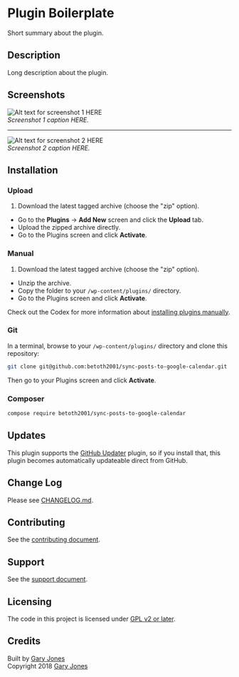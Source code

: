 # Plugin Boilerplate

Short summary about the plugin.

## Description 

Long description about the plugin.

## Screenshots

![Alt text for screenshot 1 HERE](assets-repo/screenshot-1.png)  
_Screenshot 1 caption HERE._

---

![Alt text for screenshot 2 HERE](assets-repo/screenshot-2.png)  
_Screenshot 2 caption HERE._


## Installation

### Upload

1. Download the latest tagged archive (choose the "zip" option).
* Go to the __Plugins__ → __Add New__ screen and click the __Upload__ tab.
* Upload the zipped archive directly.
* Go to the Plugins screen and click __Activate__.

### Manual

1. Download the latest tagged archive (choose the "zip" option).
* Unzip the archive.
* Copy the folder to your `/wp-content/plugins/` directory.
* Go to the Plugins screen and click __Activate__.

Check out the Codex for more information about [installing plugins manually](http://codex.wordpress.org/Managing_Plugins#Manual_Plugin_Installation).

### Git

In a terminal, browse to your `/wp-content/plugins/` directory and clone this repository:

~~~sh
git clone git@github.com:betoth2001/sync-posts-to-google-calendar.git
~~~

Then go to your Plugins screen and click __Activate__.

### Composer

~~~sh
compose require betoth2001/sync-posts-to-google-calendar
~~~

## Updates

This plugin supports the [GitHub Updater](https://github.com/afragen/github-updater) plugin, so if you install that, this plugin becomes automatically updateable direct from GitHub.

## Change Log

Please see [CHANGELOG.md](CHANGELOG.md).

## Contributing

See the [contributing document](.github/CONTRIBUTING.md).

## Support

See the [support document](.github/SUPPORT.md).

## Licensing

The code in this project is licensed under [GPL v2 or later](LICENSE).

## Credits

Built by [Gary Jones](https://twitter.com/GaryJ)  
Copyright 2018 [Gary Jones](https://garyjones.io)
